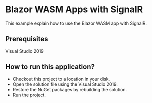 # Blazor WASM Apps with SignalR

This example explain how to use the Blazor WASM app with SignalR.

## Prerequisites

Visual Studio 2019

## How to run this application?

* Checkout this project to a location in your disk.
* Open the solution file using the Visual Studio 2019.
* Restore the NuGet packages by rebuilding the solution.
* Run the project.